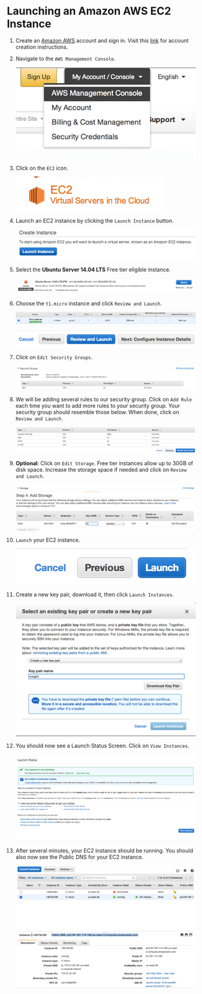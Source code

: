 # Launching an Amazon AWS EC2 Instance

1. Create an [Amazon AWS](http://aws.amazon.com/) account and sign in. Visit this
[link](https://github.com/stormpython/insightfl/blob/master/docs/requirements.md#amazon-aws)
for account creation instructions.

2. Navigate to the `AWS Management Console`.

    ![Alt text](images/aws-management-console.png)

3. Click on the `EC2` icon.

    ![Alt text](images/ec2.png)

4. Launch an EC2 instance by clicking the `Launch Instance` button.

    ![Alt text](images/launch.png)

5. Select the **Ubuntu Server 14.04 LTS** Free tier eligible instance.

    ![Alt text](images/launch-ubuntu-server.png)

6. Choose the `t1.micro` instance and click `Review and Launch`.

    ![Alt text](images/t1micro.png)

    ![Alt text](images/review-and-launch.png)

7. Click on `Edit Security Groups`.

    ![Alt text](images/edit-security-groups.png)

8. We will be adding several rules to our security group. Click on `Add Rule` each time you want to add
more rules to your security group. Your security group should resemble those below. When done, click on `Review and Launch`.

    ![Alt text](images/tcp-rules.png)

9. **Optional**: Click on `Edit Storage`. Free tier instances allow up to 30GB of disk space.
Increase the storage space if needed and click on `Review and Launch`.

    ![Alt text](images/edit-storage.png)
    ![Alt text](images/increase-gb.png)

10. `Launch` your EC2 instance.

    ![Alt text](images/launch-ec2.png)

11. Create a new key pair, download it, then click `Launch Instances`.

    ![Alt text](images/key-pair.png)

12. You should now see a Launch Status Screen. Click on `View Instances`.

    ![Alt text](images/launch-status.png)

13. After several minutes, your EC2 instance should be running. You should also now see the Public DNS
for your EC2 instance.

    ![Alt text](images/public-dns.png)
